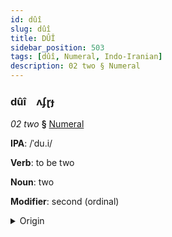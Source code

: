 ```yaml
---
id: dûî
slug: dûî
title: DÛÎ
sidebar_position: 503
tags: [dûî, Numeral, Indo-Iranian]
description: 02 two § Numeral
---
```


### dûî&emsp;<span kind="abugida">ʌʄɽɟ</span>

*02 two* **§** [Numeral](../../tags/Numeral)

**IPA**: /ˈdu.i/

**Verb**: to be two

**Noun**: two

**Modifier**: second (ordinal)

<details>
    <summary>Origin</summary>
    Assamese দুই du'i /dui/<br/>
    <em>Indo-Iranian Language Family</em>
</details>